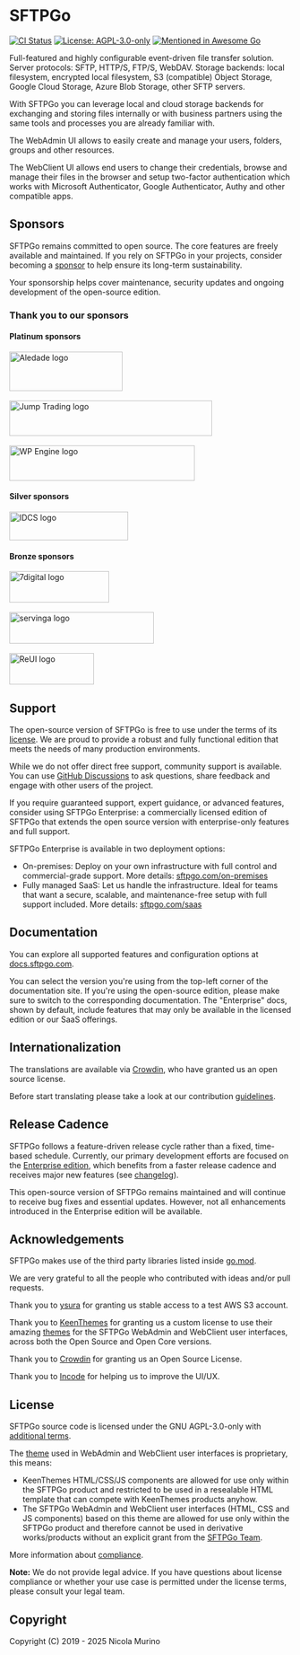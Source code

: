# SFTPGo

[![CI Status](https://github.com/drakkan/sftpgo/workflows/CI/badge.svg)](https://github.com/drakkan/sftpgo/workflows/CI/badge.svg)
[![License: AGPL-3.0-only](https://img.shields.io/badge/License-AGPLv3-blue.svg)](https://www.gnu.org/licenses/agpl-3.0)
[![Mentioned in Awesome Go](https://awesome.re/mentioned-badge.svg)](https://github.com/avelino/awesome-go)

Full-featured and highly configurable event-driven file transfer solution.
Server protocols: SFTP, HTTP/S, FTP/S, WebDAV.
Storage backends: local filesystem, encrypted local filesystem, S3 (compatible) Object Storage, Google Cloud Storage, Azure Blob Storage, other SFTP servers.

With SFTPGo you can leverage local and cloud storage backends for exchanging and storing files internally or with business partners using the same tools and processes you are already familiar with.

The WebAdmin UI allows to easily create and manage your users, folders, groups and other resources.

The WebClient UI allows end users to change their credentials, browse and manage their files in the browser and setup two-factor authentication which works with Microsoft Authenticator, Google Authenticator, Authy and other compatible apps.

## Sponsors

SFTPGo remains committed to open source. The core features are freely available and maintained.
If you rely on SFTPGo in your projects, consider becoming a [sponsor](https://github.com/sponsors/drakkan) to help ensure its long-term sustainability.

Your sponsorship helps cover maintenance, security updates and ongoing development of the open-source edition.

### Thank you to our sponsors

#### Platinum sponsors

[<img src="./img/Aledade_logo.png" alt="Aledade logo" width="202" height="70">](https://www.aledade.com/)
</br></br>
[<img src="./img/jumptrading.png" alt="Jump Trading logo" width="362" height="63">](https://www.jumptrading.com/)
</br></br>
[<img src="./img/wpengine.png" alt="WP Engine logo" width="331" height="63">](https://wpengine.com/)

#### Silver sponsors

[<img src="./img/IDCS.png" alt="IDCS logo" width="212" height="51">](https://idcs.ip-paris.fr/)

#### Bronze sponsors

[<img src="./img/7digital.png" alt="7digital logo" width="178" height="56">](https://www.7digital.com/)
</br></br>
[<img src="./img/servinga.png" alt="servinga logo" width="258" height="56">](https://servinga.com/)
</br></br>
[<img src="./img/reui.png" alt="ReUI logo" width="151" height="56">](https://www.reui.io/)

## Support

The open-source version of SFTPGo is free to use under the terms of its [license](#license). We are proud to provide a robust and fully functional edition that meets the needs of many production environments.

While we do not offer direct free support, community support is available. You can use [GitHub Discussions](https://github.com/drakkan/sftpgo/discussions) to ask questions, share feedback and engage with other users of the project.

If you require guaranteed support, expert guidance, or advanced features, consider using SFTPGo Enterprise: a commercially licensed edition of SFTPGo that extends the open source version with enterprise-only features and full support.

SFTPGo Enterprise is available in two deployment options:

- On-premises: Deploy on your own infrastructure with full control and commercial-grade support. More details: [sftpgo.com/on-premises](https://sftpgo.com/on-premises)
- Fully managed SaaS: Let us handle the infrastructure. Ideal for teams that want a secure, scalable, and maintenance-free setup with full support included. More details: [sftpgo.com/saas](https://sftpgo.com/saas)

## Documentation

You can explore all supported features and configuration options at [docs.sftpgo.com](https://docs.sftpgo.com/).

You can select the version you're using from the top-left corner of the documentation site.
If you're using the open-source edition, please make sure to switch to the corresponding documentation. The "Enterprise" docs, shown by default, include features that may only be available in the licensed edition or our SaaS offerings.

## Internationalization

The translations are available via [Crowdin](https://crowdin.com/project/sftpgo), who have granted us an open source license.

Before start translating please take a look at our contribution [guidelines](https://sftpgo.github.io/latest/web-interfaces/#internationalization).

## Release Cadence

SFTPGo follows a feature-driven release cycle rather than a fixed, time-based schedule. Currently, our primary development efforts are focused on the [Enterprise edition](https://docs.sftpgo.com/enterprise/#enterprise-edition), which benefits from a faster release cadence and receives major new features (see [changelog](https://docs.sftpgo.com/enterprise/changelog/)).

This open-source version of SFTPGo remains maintained and will continue to receive bug fixes and essential updates. However, not all enhancements introduced in the Enterprise edition will be available.

## Acknowledgements

SFTPGo makes use of the third party libraries listed inside [go.mod](./go.mod).

We are very grateful to all the people who contributed with ideas and/or pull requests.

Thank you to [ysura](https://www.ysura.com/) for granting us stable access to a test AWS S3 account.

Thank you to [KeenThemes](https://keenthemes.com/) for granting us a custom license to use their amazing [themes](https://keenthemes.com/bootstrap-templates) for the SFTPGo WebAdmin and WebClient user interfaces, across both the Open Source and Open Core versions.

Thank you to [Crowdin](https://crowdin.com/) for granting us an Open Source License.

Thank you to [Incode](https://www.incode.it/) for helping us to improve the UI/UX.

## License

SFTPGo source code is licensed under the GNU AGPL-3.0-only with [additional terms](./NOTICE).

The [theme](https://keenthemes.com/bootstrap-templates) used in WebAdmin and WebClient user interfaces is proprietary, this means:

- KeenThemes HTML/CSS/JS components are allowed for use only within the SFTPGo product and restricted to be used in a resealable HTML template that can compete with KeenThemes products anyhow.
- The SFTPGo WebAdmin and WebClient user interfaces (HTML, CSS and JS components) based on this theme are allowed for use only within the SFTPGo product and therefore cannot be used in derivative works/products without an explicit grant from the [SFTPGo Team](mailto:support@sftpgo.com).

More information about [compliance](https://sftpgo.com/compliance.html).

**Note:** We do not provide legal advice. If you have questions about license compliance or whether your use case is permitted under the license terms, please consult your legal team.

## Copyright

Copyright (C) 2019 - 2025 Nicola Murino
